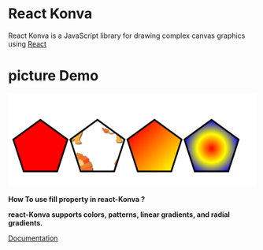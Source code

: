 # React Konva

React Konva is a JavaScript library for drawing complex canvas graphics using [React](https://reactjs.org/)

# picture Demo

![regular polygon](./img.png)

**How To use fill property in react-Konva ?**

**react-Konva  supports colors, patterns, linear gradients, and radial gradients.**

[Documentation](https://konvajs.org/docs/styling/Fill.html)
